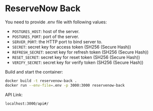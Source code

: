 # ReserveNow Back

You need to provide .env file with following values:

- `POSTGRES_HOST`: host of the server.
- `POSTGRES_PORT`: port of the server.
- `SERVER_PORT`: the HTTP port to bind server to.
- `SECRET`: secret key for access token (SH256 (Secure Hash))
- `REFRESH_SECRET`: secret key for refresh token (SH256 (Secure Hash))
- `RESET_SECRET`: secret key for reset token (SH256 (Secure Hash))
- `VERIFY_SECRET`: secret key for verify token (SH256 (Secure Hash))

Build and start the container:

```sh
docker build -t reservenow-back .
docker run --env-file=.env -p 3000:3000 reservenow-back
```

API Link:

`localhost:3000/api#/`
